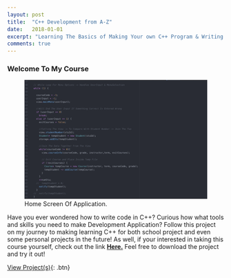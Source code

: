 ```yaml
---
layout: post
title:  "C++ Development from A-Z"
date:   2018-01-01
excerpt: "Learning The Basics of Making Your own C++ Program & Writing Code In C++ 🖥 🛠"
comments: true
---
```


### Welcome To My Course

<figure>
	<img src="/assets/img/CPlusPlus_Code.png">
	<figcaption>Home Screen Of Application.</figcaption>
</figure>

Have you ever wondered how to write code in C++? Curious how what tools and skills you need to make Development Application? Follow this project on my journey to making learning C++ for both school project and even some personal projects in the future! As well, if your interested in taking this course yourself, check out the link <a href="https://www.udemy.com/beginning-c-plus-plus-programming/"><b>Here.</b></a> Feel free to download the project and try it out!

[View Project(s)](https://github.com/ImranJuma/CPlusPlus-Development-Course){: .btn}
